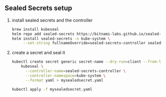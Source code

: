 ## Sealed Secrets setup

1. install sealed secrets and the controller

   ```bash
   brew install kubeseal
   helm repo add sealed-secrets https://bitnami-labs.github.io/sealed-secrets
   helm install sealed-secrets -n kube-system \
        --set-string fullnameOverride=sealed-secrets-controller sealed-secrets/sealed-secrets
   ```

2. create a secret and seal it

   ```bash
   kubectl create secret generic secret-name --dry-run=client --from-literal=foo=bar -o yaml | \
       kubeseal \
         --controller-name=sealed-secrets-controller \
         --controller-namespace=kube-system \
         --format yaml > mysealedsecret.yaml

   kubectl apply -f mysealedsecret.yaml
   ```
